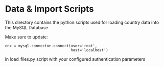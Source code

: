 # Data & Import Scripts

This directory contains the python scripts used for loading country data into the MySQL Database

Make sure to update:

```
cnx = mysql.connector.connect(user='root',
                              host='localhost')
```
in load_files.py script with your configured authentication parameters
